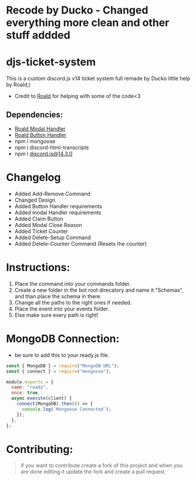 # Recode by Ducko - Changed everything more clean and other stuff addded

# djs-ticket-system
This is a custom discord.js v14 ticket system full remade by Ducko little help by Roald;) 

- Credit to [Roald](https://github.com/RoaldDahl) for helping with some of the code<3

## Dependencies:
-  [Roald Modal Handler](https://github.com/RoaldDahl/Modal-Handler)
-  [Roald Button Handler](https://github.com/RoaldDahl/Button-Handler)
-  npm i mongoose
-  npm i discord-html-transcripts
-  npm i discord.js@14.3.0

# Changelog
- Added Add-Remove Command
- Changed Design
- Added Button Handler requirements
- Added modal Handler requirements
- Added Claim Button
- Added Modal Close Reason
- Added Ticket Counter
- Added Delete-Setup Command
- Added Delete-Counter Command (Resets the counter)

# Instructions:
1) Place the command into your commands folder.
2) Create a new folder in the bot root direcatory and name it "Schemas", and than place the schema in there.
3) Change all the paths to the right ones if needed.
4) Place the event into your events folder.
5) Else make sure every path is right!

# MongoDB Connection:
- be sure to add this to your ready.js file.
```js
const { MongoDB } = require("MongoDB URL");
const { connect } = require("mongoose");

module.exports = {
  name: "ready",
  once: true,
  async execute(client) {
    connect(MongoDB).then(() => {
      console.log(`Mongoose Connected`);
    });
  },
};
```

# Contributing:
> if you want to contribute create a fork of this project and when you are done editing it update the fork and create a pull request.
